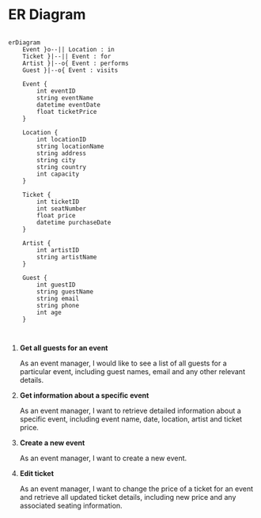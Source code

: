 # ER Diagram

```mermaid

erDiagram
    Event }o--|| Location : in
    Ticket }|--|| Event : for
    Artist }|--o{ Event : performs
    Guest }|--o{ Event : visits

    Event {
        int eventID
        string eventName
        datetime eventDate
        float ticketPrice
    }

    Location {
        int locationID
        string locationName
        string address
        string city
        string country
        int capacity
    }

    Ticket {
        int ticketID
        int seatNumber
        float price
        datetime purchaseDate
    }

    Artist {
        int artistID
        string artistName
    }

    Guest {
        int guestID
        string guestName
        string email
        string phone
        int age
    }



   ```

1. **Get all guests for an event**

    As an event manager, I would like to see a list of all guests for a particular event, including guest names, email and any other relevant details.
   
2. **Get information about a specific event**

     As an event manager, I want to retrieve detailed information about a specific event, including event name, date, location, artist and ticket price.
   
3. **Create a new event**

    As an event manager, I want to create a new event.
   
4. **Edit ticket**

    As an event manager, I want to change the price of a ticket for an event and retrieve all updated ticket details, including new price and any associated seating information.
